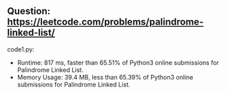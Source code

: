 ## Question: https://leetcode.com/problems/palindrome-linked-list/

code1.py:
* Runtime: 817 ms, faster than 65.51% of Python3 online submissions for Palindrome Linked List.
* Memory Usage: 39.4 MB, less than 65.39% of Python3 online submissions for Palindrome Linked List.